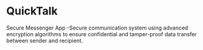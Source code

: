 # QuickTalk
Secure Messenger App -Secure communication system using advanced encryption algorithms to ensure confidential and tamper-proof data transfer between sender and recipient.
